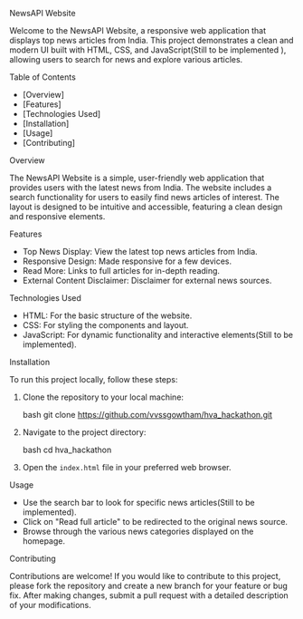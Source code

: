 NewsAPI Website

Welcome to the NewsAPI Website, a responsive web application that displays top news articles from India. This project demonstrates a clean and modern UI built with HTML, CSS, and JavaScript(Still to be implemented ), allowing users to search for news and explore various articles.

Table of Contents

- [Overview]
- [Features]
- [Technologies Used]
- [Installation]
- [Usage]
- [Contributing]

Overview

The NewsAPI Website is a simple, user-friendly web application that provides users with the latest news from India. The website includes a search functionality for users to easily find news articles of interest. The layout is designed to be intuitive and accessible, featuring a clean design and responsive elements.

Features

- Top News Display: View the latest top news articles from India.
- Responsive Design: Made responsive for a few devices.
- Read More: Links to full articles for in-depth reading.
- External Content Disclaimer: Disclaimer for external news sources.

Technologies Used

- HTML: For the basic structure of the website.
- CSS: For styling the components and layout.
- JavaScript: For dynamic functionality and interactive elements(Still to be implemented).

Installation

To run this project locally, follow these steps:

1. Clone the repository to your local machine:

   bash
   git clone https://github.com/vvssgowtham/hva_hackathon.git
   

2. Navigate to the project directory:

   bash
   cd hva_hackathon
   

3. Open the `index.html` file in your preferred web browser.

Usage

- Use the search bar to look for specific news articles(Still to be implemented).
- Click on "Read full article" to be redirected to the original news source.
- Browse through the various news categories displayed on the homepage.

Contributing

Contributions are welcome! If you would like to contribute to this project, please fork the repository and create a new branch for your feature or bug fix. After making changes, submit a pull request with a detailed description of your modifications.

